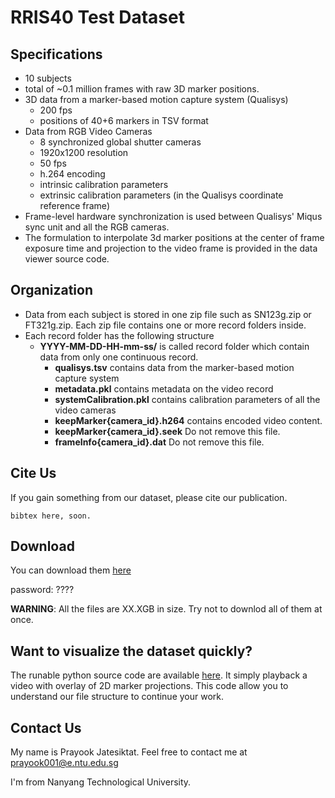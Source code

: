 # RRIS40 Test Dataset

## Specifications
- 10 subjects
- total of ~0.1 million frames with raw 3D marker positions.
- 3D data from a marker-based motion capture system (Qualisys)
    - 200 fps
    - positions of 40+6 markers in TSV format
- Data from RGB Video Cameras
    - 8 synchronized global shutter cameras
    - 1920x1200 resolution
    - 50 fps
    - h.264 encoding
    - intrinsic calibration parameters
    - extrinsic calibration parameters (in the Qualisys coordinate reference frame)
- Frame-level hardware synchronization is used between Qualisys' Miqus sync unit and all the RGB cameras. 
- The formulation to interpolate 3d marker positions at the center of frame exposure time and projection to the video frame is provided in the data viewer source code.  
    
## Organization
- Data from each subject is stored in one zip file such as SN123g.zip or FT321g.zip. Each zip file contains one or more record folders inside.
- Each record folder has the following structure
    - **YYYY-MM-DD-HH-mm-ss/** is called record folder which contain data from only one continuous record.
        - **qualisys.tsv** contains data from the marker-based motion capture system
        - **metadata.pkl** contains metadata on the video record
        - **systemCalibration.pkl** contains calibration parameters of all the video cameras
        - **keepMarker{camera_id}.h264** contains encoded video content.
        - **keepMarker{camera_id}.seek** Do not remove this file.
        - **frameInfo{camera_id}.dat** Do not remove this file. 
    
## Cite Us
If you gain something from our dataset, please cite our publication.
```
bibtex here, soon.
```
## Download
You can download them [here](https://koonyook.github.io/rris40/)

password: ????

**WARNING**: All the files are XX.XGB in size. Try not to downlod all of them at once. 

## Want to visualize the dataset quickly?

The runable python source code are available [here](https://github.com/koonyook/rris40DataViewer). It simply playback a video with overlay of 2D marker projections. This code allow you to understand our file structure to continue your work.

## Contact Us
My name is Prayook Jatesiktat. Feel free to contact me at prayook001@e.ntu.edu.sg

I'm from Nanyang Technological University.
